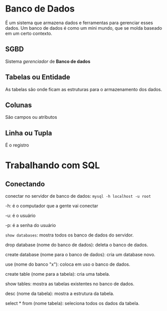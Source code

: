 # Banco de Dados
    
É um sistema que armazena dados e ferramentas para gerenciar esses dados.
Um banco de dados é como um mini mundo, que se molda baseado em um certo contexto.

## SGBD

Sistema *gerenciador* de **Banco de dados**

## Tabelas ou Entidade
    
As tabelas são onde ficam as estruturas para o armazenamento dos dados.

## Colunas

São campos ou atributos

## Linha ou Tupla

É o registro

# Trabalhando com SQL

## Conectando

conectar no servidor de banco de dados: 
`mysql -h localhost -u root`

-h: é o computador que a gente vai conectar
    
-u: é o usuário
    
-p: é a senha do usuário
    
`show databases`: mostra todos os banco de dados do servidor. 
    
drop database (nome do banco de dados): deleta o banco de dados.
    
create database (nome para o banco de dados): cria um database novo.
    
use (nome do banco "x"): coloca em uso o banco de dados.
    
create table (nome para a tabela): cria uma tabela.
    
show tables: mostra as tabelas existentes no banco de dados.
    
desc (nome da tabela): mostra a estrutura da tabela.

select * from (nome tabela): seleciona todos os dados da tabela.